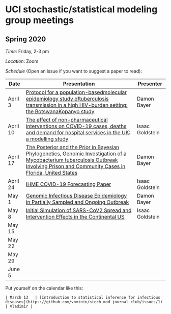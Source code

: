 # UCI stochastic/statistical modeling group meetings

## Spring 2020

*Time*: Friday, 2-3 pm

*Location*: Zoom

*Schedule* (Open an issue if you want to suggest a paper to read):

| Date   | Presentation   | Presenter    |
|--------|----------------|--------------|
| April 3  |  [Protocol for a population-basedmolecular epidemiology study oftuberculosis transmission in a high HIV-burden setting: the BotswanaKopanyo study](https://www.ncbi.nlm.nih.gov/pmc/articles/PMC4874111/)     |   Damon Bayer  |
| April 10  |[The effect of non-pharmaceutical interventions on COVID-19 cases, deaths and demand for hospital services in the UK: a modelling study](https://cmmid.github.io/topics/covid19/uk-scenario-modelling.html)  | Isaac Goldstein |
| April 17  |[The Posterior and the Prior in Bayesian Phylogenetics](https://www.annualreviews.org/doi/abs/10.1146/annurev.ecolsys.37.091305.110021), [Genomic Investigation of a Mycobacterium tuberculosis Outbreak Involving Prison and Community Cases in Florida, United States](http://www.ajtmh.org/content/journals/10.4269/ajtmh.17-0700;jsessionid=Y5mIkt--O1Mfp4wa3B7Zte30.ip-10-241-1-122)  | Damon Bayer |
| April 24 |[IHME COVID-19 Forecasting Paper](https://www.medrxiv.org/content/10.1101/2020.03.27.20043752v1) | Isaac Goldstein |
| May 1 |[Genomic Infectious Disease Epidemiology in Partially Sampled and Ongoing Outbreak](https://academic.oup.com/mbe/article/34/4/997/2919386)             | Damon Bayer |
| May 8 |[Initial Simulation of SARS-CoV2 Spread and Intervention Effects in the Continental US](https://www.medrxiv.org/content/10.1101/2020.03.21.20040303v2)                |  Isaac Goldstein|
| May 15 |                |              |
| May 22 |                |              |
| May 29 |                |              |
| June 5 |                |              |





Put yourself on the calendar like this:
```
| March 13   | [Introduction to statistical inference for infectious diseases](https://github.com/vnminin/stoch_mod_journal_club/issues/1) | Vladimir |
```
